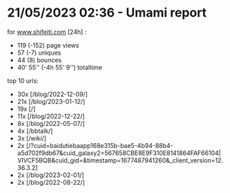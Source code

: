 # 21/05/2023 02:36 - Umami report
for www.shifeiti.com [24h] :

 - 119 (-152) page views
 - 57 (-7) uniques
 - 44 (8) bounces
 - 40' 55'' (-4h 55' 9'') totaltime


top 10 urls:
 - 30x [/blog/2022-12-09/]
 - 21x [/blog/2023-01-12/]
 - 19x [/]
 - 11x [/blog/2022-12-22/]
 - 8x [/blog/2022-05-07/]
 - 4x [/bbtalk/]
 - 3x [/wiki/]
 - 2x [/?cuid=baidutiebaapp168e315b-bae5-4b94-88b4-a5d702f9db67&cuid_galaxy2=567658CBE8E9F310E8141864FAF66104|VIVCF5BQB&cuid_gid=&timestamp=1677487941260&_client_version=12.36.3.2]
 - 2x [/blog/2023-02-01/]
 - 2x [/blog/2022-08-22/]


